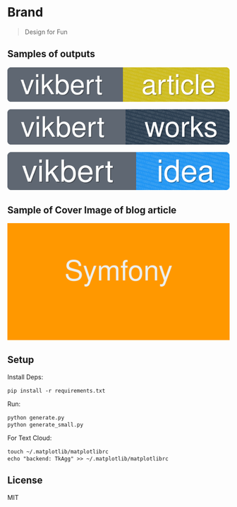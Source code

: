 # Brand

> Design for Fun

Samples of outputs
---

[![vikbert's Idea](./shields/article-small.svg)]()

[![vikbert's Article](./shields/works-small.svg)]()

[![vikbert's Article](./shields/idea-small.svg)]()


Sample of Cover Image of blog article
---

![vikbert's Title](./shields/cover/orange.svg)


Setup
---

Install Deps:

    pip install -r requirements.txt

Run:

```
python generate.py
python generate_small.py
```

For Text Cloud:
```
touch ~/.matplotlib/matplotlibrc
echo "backend: TkAgg" >> ~/.matplotlib/matplotlibrc
```

License
---

MIT
